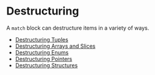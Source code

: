 # Destructuring

A `match` block can destructure items in a variety of ways.

* [Destructuring Tuples][tuple]
* [Destructuring Arrays and Slices][slice]
* [Destructuring Enums][enum]
* [Destructuring Pointers][refs]
* [Destructuring Structures][struct]

[enum]: destructuring/destructure_enum.md
[refs]: destructuring/destructure_pointers.md
[struct]: destructuring/destructure_structures.md
[tuple]: destructuring/destructure_tuple.md
[slice]: destructuring/destructure_slice.md

